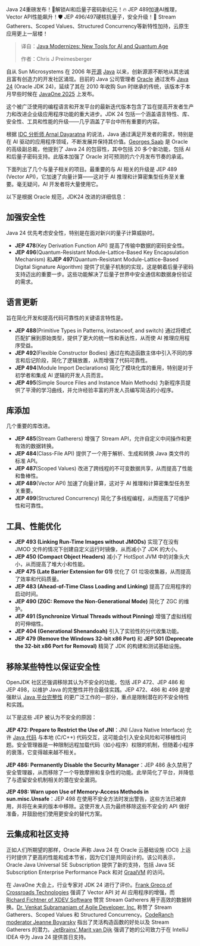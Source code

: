 <!--
title: Java的现代化：AI和量子时代的新工具
cover: https://cdn.thenewstack.io/media/2025/03/4e2bc7b7-mike-kenneally-zlwdjoktua8-unsplash-1.jpg
summary: Java 24重磅发布！🚀解锁AI和后量子密码新纪元！🔥 JEP 489加速AI推理，Vector API性能飙升！🛡️ JEP 496/497硬核抗量子，安全升级！💪 Stream Gatherers、Scoped Values、Structured Concurrency等新特性加持，云原生应用更上一层楼！
-->

Java 24重磅发布！🚀解锁AI和后量子密码新纪元！🔥 JEP 489加速AI推理，Vector API性能飙升！🛡️ JEP 496/497硬核抗量子，安全升级！💪 Stream Gatherers、Scoped Values、Structured Concurrency等新特性加持，云原生应用更上一层楼！

> 译自：[Java Modernizes: New Tools for AI and Quantum Age](https://thenewstack.io/java-modernizes-new-tools-for-ai-and-quantum-age/)
> 
> 作者：Chris J Preimesberger

自从 Sun Microsystems 在 2006 年[开源](https://thenewstack.io/open-source/) [Java](https://thenewstack.io/introduction-to-java-programming-language/) 以来，创新源源不断地从其忠诚且富有创造力的开发社区涌现。目前的 Java 公司管理者 [Oracle](https://developer.oracle.com/?utm_content=inline+mention) 通过发布 [Java 24](https://thenewstack.io/oracle-ships-java-24-ai-is-so-yesterday-says-vp/) (Oracle JDK 24)，延续了其在 2010 年收购 Sun 时继承的传统，该版本于本月早些时候在 [JavaOne 2025](https://www.oracle.com/javaone/) 上发布。

这个被广泛使用的编程语言和开发平台的最新迭代版本包含了旨在提高开发者生产力和改进企业级应用程序功能的重大进步。JDK 24 包括一个涵盖语言特性、库、安全性、工具和性能的升级——几乎涵盖了平台中所有重要的内容。

根据 [IDC 分析师 Arnal Dayaratna](https://www.linkedin.com/in/cloudcomputingtoday/) 的说法，Java 通过满足开发者的需求，特别是在 AI 驱动的应用程序领域，不断发展并保持其价值。[Georges Saab](https://www.linkedin.com/in/georgessaab/) 是 Oracle 的高级副总裁，他提到了 Java 24 的包容性，其中包括 20 多个新功能，包括 AI 和后量子密码支持。此版本加强了 Oracle 对可预测的六个月发布节奏的承诺。

下面列出了几个与量子相关的项目。最重要的与 AI 相关的升级是 JEP 489 (Vector API)，它加速了向量计算——这对于 AI 推理和计算密集型任务至关重要。毫无疑问，AI 开发者将大量使用它。

以下是根据 Oracle 规范，JDK24 改进的详细信息：

## 加强安全性

Java 24 优先考虑安全性，特别是在面对新兴的量子计算威胁时。

- **JEP 478**(Key Derivation Function API) 提高了传输中数据的密码安全性。
- **JEP 496**(Quantum-Resistant Module-Lattice-Based Key Encapsulation Mechanism) 和**JEP 497**(Quantum-Resistant Module-Lattice-Based Digital Signature Algorithm) 提供了抗量子机制的实现，这是朝着后量子密码支持迈出的重要一步。这些功能解决了后量子世界中安全通信和数据身份验证的需求。

## 语言更新

旨在简化开发和提高代码可靠性的关键语言特性是。

- **JEP 488**(Primitive Types in Patterns, instanceof, and switch) 通过将模式匹配扩展到原始类型，提供了更大的统一性和表达性，从而使 AI 推理应用程序受益。
- **JEP 492**(Flexible Constructor Bodies) 通过在构造函数主体中引入不同的序言和后记阶段，简化了逻辑放置，从而增强了代码可靠性。
- **JEP 494**(Module Import Declarations) 简化了模块化库的重用，特别是对于初学者和集成 AI 逻辑的开发人员而言。
- **JEP 495**(Simple Source Files and Instance Main Methods) 为新程序员提供了平滑的学习曲线，并允许经验丰富的开发人员编写简洁的小程序。

## 库添加

几个重要的库改进。

- **JEP 485**(Stream Gatherers) 增强了 Stream API，允许自定义中间操作和更有效的数据转换。
- **JEP 484**(Class-File API) 提供了一个用于解析、生成和转换 Java 类文件的标准 API。
- **JEP 487**(Scoped Values) 改进了跨线程的不可变数据共享，从而提高了性能和鲁棒性。
- **JEP 489**(Vector API) 加速了向量计算，这对于 AI 推理和计算密集型任务至关重要。
- **JEP 499**(Structured Concurrency) 简化了多线程编程，从而提高了可维护性和可靠性。

## 工具、性能优化

- **JEP 493 (Linking Run-Time Images without JMODs)** 实现了在没有 JMOD 文件的情况下创建自定义运行时镜像，从而减小了 JDK 的大小。
- **JEP 450 (Compact Object Headers)** 减小了 HotSpot JVM 中的对象头大小，从而提高了堆大小和性能。
- **JEP 475 (Late Barrier Extension for G1)** 优化了 G1 垃圾收集器，从而提高了效率和代码质量。
- **JEP 483 (Ahead-of-Time Class Loading and Linking)** 提高了应用程序的启动时间。
- **JEP 490 (ZGC: Remove the Non-Generational Mode)** 简化了 ZGC 的维护。
- **JEP 491 (Synchronize Virtual Threads without Pinning)** 增强了虚拟线程的可伸缩性。
- **JEP 404 (Generational Shenandoah)** 引入了实验性的分代收集功能。
- **JEP 479 (Remove the Windows 32-bit x86 Port)** 和 **JEP 501 (Deprecate the 32-bit x86 Port for Removal)** 精简了 JDK 的构建和测试基础设施。

## 移除某些特性以保证安全性

OpenJDK 社区还强调移除其认为不安全的功能，包括 JEP 472、JEP 486 和 JEP 498，以维护 Java 的完整性并符合最佳实践。JEP 472、486 和 498 是增强默认 [Java 平台完整性](https://inside.java/2025/01/03/evolving-default-integrity/) 的更广泛工作的一部分，重点是限制潜在的不安全特性和实践。

以下是这些 JEP 被认为不安全的原因：

**JEP 472: Prepare to Restrict the Use of JNI**：JNI (Java Native Interface) 允许 [Java 代码](https://thenewstack.io/trash-pandas-love-enterprise-java-code/) 与本地 (C/C++) 代码交互，这可能会引入安全风险和可移植性问题。安全管理器是一种限制远程加载代码（如小程序）权限的机制，但随着小程序的衰落，它变得越来越不相关。

**JEP 486: Permanently Disable the Security Manager**：JEP 486 永久禁用了安全管理器，从而移除了一个导致摩擦和复杂性的功能。此举简化了平台，并降低了与遗留安全机制相关的潜在安全漏洞。

**JEP 498: Warn upon Use of Memory-Access Methods in sun.misc.Unsafe**：JEP 498 在使用不安全方法时发出警告，这些方法已被弃用，并将在未来的版本中移除。这使开发人员为最终移除这些不安全的 API 做好准备，并鼓励他们使用更安全的替代方案。

## 云集成和社区支持

正如人们所期望的那样，Oracle 声称 Java 24 在 Oracle 云基础设施 (OCI) 上运行时提供了更高的性能和成本节省，因为它们是共同设计的。该公司表示，Oracle Java Universal SE Subscription 提供了新的支持，包括 Java SE Subscription Enterprise Performance Pack 和对 [GraalVM](https://thenewstack.io/how-to-build-with-graalvm-inside-github-actions/) 的访问。

在 JavaOne 大会上，行业专家对 JDK 24 进行了评价。[Frank Greco of Crossroads Technologies](https://www.linkedin.com/in/frankdgreco/) 强调了 Vector API 对 AI 应用程序的增强，而 [Richard Fichtner of XDEV Software](https://www.linkedin.com/in/richardfichtner/) 赞赏 Stream Gatherers 用于高效的数据转换。[Dr. Venkat Subramaniam of Agile Developer, Inc.](https://www.linkedin.com/in/vsubramaniam/) 称赞了 Stream Gatherers、Scoped Values 和 Structured Concurrency。[CodeRanch moderator Jeanne Boyarsky](https://www.linkedin.com/in/jeanne-boyarsky/) 指出了灵活构造函数的好处以及 Stream Gatherers 的潜力。[JetBrains’ Marit van Dijk](https://www.linkedin.com/in/maritvandijk/) 强调了她的公司致力于在 IntelliJ IDEA 中为 Java 24 提供首日支持。
